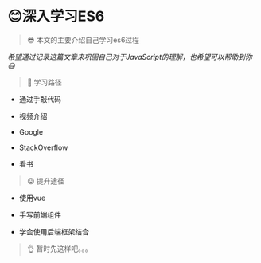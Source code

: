 # 😊深入学习ES6

> 😎 本文的主要介绍自己学习es6过程



*希望通过记录这篇文章来巩固自己对于JavaScript的理解，也希望可以帮助到你😃*



> 🍓 学习路径

* 通过手敲代码


* 视频介绍


* Google


* StackOverflow


* 看书

> 😜 提升途径

* 使用vue


* 手写前端组件


* 学会使用后端框架结合

> 👌 暂时先这样吧。。。